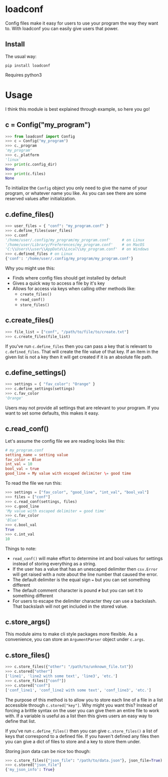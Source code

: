 # loadconf

Config files make it easy for users to use your program the way they
want to. With loadconf you can easily give users that power.

## Install

The usual way:

`pip install loadconf`

Requires python3

# Usage

I think this module is best explained through example, so here you go!

## c = Config("my_program")

``` python
>>> from loadconf import Config
>>> c = Config("my_program")
>>> c._program
'my_program'
>>> c._platform
'linux'
>>> print(c.config_dir)
None
>>> print(c.files)
None
```

To initialize the `Config` object you only need to give the name of your
program, or whatever name you like. As you can see there are some
reserved values after initialization.

## c.define_files()

``` python
>>> user_files = { "conf": "my_program.conf" }
>>> c.define_files(user_files)
>>> c.conf
'/home/user/.config/my_program/my_program.conf'     # on Linux
'/home/user/Library/Preferences/my_program.conf'    # on MacOS
'C:\\Users\\user\\AppData\\Local\\my_program.conf'  # on Windows
>>> c.defined_files # on Linux
{'conf': '/home/user/.config/my_program/my_program.conf'}
```

Why you might use this:

- Finds where config files should get installed by default
- Gives a quick way to access a file by it's key
- Allows for access via keys when calling other methods like:
  - `create_files()`
  - `read_conf()`
  - `store_files()`

## c.create_files()

``` python
>>> file_list = ["conf", "/path/to/file/to/create.txt"]
>>> c.create_files(file_list)
```

If you've run `c.define_files` then you can pass a key that is relevant
to `c.defined_files`. That will create the file value of that key. If an
item in the given list is not a key then it will get created if it is an
absolute file path.

## c.define_settings()

``` python
>>> settings = { "fav_color": "Orange" }
>>> c.define_settings(settings)
>>> c.fav_color
'Orange'
```

Users may not provide all settings that are relevant to your program. If
you want to set some defaults, this makes it easy.

## c.read_conf()

Let's assume the config file we are reading looks like this:

``` conf
# my_program.conf
setting_name = setting value
fav_color = Blue
int_val = 10
bool_val = true
good_line = My value with escaped delimiter \= good time
```

To read the file we run this:

``` python
>>> settings = ["fav_color", "good_line", "int_val", "bool_val"]
>>> files = ["conf"]
>>> c.read_conf(settings, files)
>>> c.good_line
'My value with escaped delimiter = good time'
>>> c.fav_color
'Blue'
>>> c.bool_val
True
>>> c.int_val
10
```

Things to note:

- `read_conf()` will make effort to determine int and bool values for
  settings instead of storing everything as a string.
- If the user has a value that has an unescaped delimiter then
  `csv.Error` will get raised with a note about the line number that
  caused the error.
- The default delimiter is the equal sign `=` but you can set something
  different
- The default comment character is pound `#` but you can set it to
  something different
- For users to escape the delimiter character they can use a backslash.
  That backslash will not get included in the stored value.

## c.store_args()

This module aims to make cli style packages more flexible. As a
convenience, you can store an `ArgumentParser` object under `c.args`.

## c.store_files()

``` python
>>> c.store_files({"other": "/path/to/unknown_file.txt"})
>>> c.stored["other"]
['line1', 'line2 with some text', 'line3', 'etc.']
>>> c.store_files(["conf"])
>>> c.stored["conf"]
['conf_line1', 'conf_line2 with some text', 'conf_line3', 'etc.']
```

The purpose of this method is to allow you to store each line of a file
in a list accessible through `c.stored["key"]`. Why might you want this?
Instead of forcing a brittle syntax on the user you can give them an
entire file to work with. If a variable is useful as a list then this
gives users an easy way to define that list.

If you've run `c.define_files()` then you can give `c.store_files()` a
list of keys that correspond to a defined file. If you haven't defined
any files then you can give a dict of files to store and a key to store
them under.

Storing json data can be nice too though:

``` python
>>> c.store_files({"json_file": "/path/to/data.json"}, json_file=True)
>>> c.stored["json_file"]
{'my_json_info': True}
```
